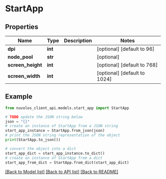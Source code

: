 # StartApp


## Properties

Name | Type | Description | Notes
------------ | ------------- | ------------- | -------------
**dpi** | **int** |  | [optional] [default to 96]
**node_pool** | **str** |  | [optional] 
**screen_height** | **int** |  | [optional] [default to 768]
**screen_width** | **int** |  | [optional] [default to 1024]

## Example

```python
from nuvolos_client_api.models.start_app import StartApp

# TODO update the JSON string below
json = "{}"
# create an instance of StartApp from a JSON string
start_app_instance = StartApp.from_json(json)
# print the JSON string representation of the object
print(StartApp.to_json())

# convert the object into a dict
start_app_dict = start_app_instance.to_dict()
# create an instance of StartApp from a dict
start_app_from_dict = StartApp.from_dict(start_app_dict)
```
[[Back to Model list]](../README.md#documentation-for-models) [[Back to API list]](../README.md#documentation-for-api-endpoints) [[Back to README]](../README.md)


